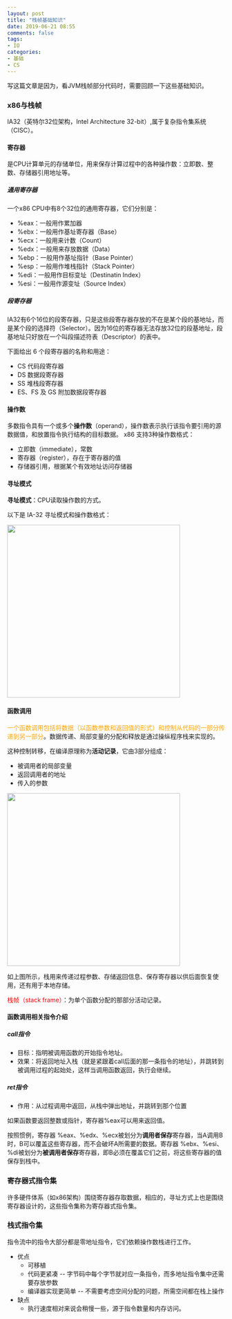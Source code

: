 ```yaml
---
layout: post
title: "栈帧基础知识"
date: 2019-06-21 08:55
comments: false
tags: 
- IO
categories:	
- 基础
- CS
---
```



写这篇文章是因为，看JVM栈帧部分代码时，需要回顾一下这些基础知识。

<!--more-->

### x86与栈帧
IA32（英特尔32位架构，Intel Architecture 32-bit）,属于复杂指令集系统（CISC）。

#### 寄存器
是CPU计算单元的存储单位，用来保存计算过程中的各种操作数：立即数、整数、存储器引用地址等。

#####  通用寄存器
一个x86 CPU中有8个32位的通用寄存器，它们分别是：
* %eax：一般用作累加器
* %ebx：一般用作基址寄存器（Base）
* %ecx：一般用来计数（Count）
* %edx：一般用来存放数据（Data）
* %ebp：一般用作基址指针（Base Pointer）
* %esp：一般用作堆栈指针（Stack Pointer）
* %edi：一般用作目标变址（Destinatin Index）
* %esi：一般用作源变址（Source Index）

#####  段寄存器
IA32有6个16位的段寄存器，只是这些段寄存器存放的不在是某个段的基地址，而是某个段的选择符（Selector）。因为16位的寄存器无法存放32位的段基地址，段基地址只好放在一个叫段描述符表（Descriptor）的表中。

下面给出 6 个段寄存器的名称和用途：
* CS 代码段寄存器
* DS 数据段寄存器
* SS 堆栈段寄存器
* ES、FS 及 GS 附加数据段寄存器


#### 操作数
多数指令具有一个或多个**操作数**（operand），操作数表示执行该指令要引用的源数据值，和放置指令执行结构的目标数据。 x86 支持3种操作数格式：
* 立即数（immediate），常数
* 寄存器（register），存在于寄存器的值
* 存储器引用，根据某个有效地址访问存储器

#### 寻址模式
**寻址模式**：CPU读取操作数的方式。

以下是 IA-32 寻址模式和操作数格式：

<img src="/assets/blogImg/Frame/1.png" width=400>

####  函数调用
<font color=orange>一个函数调用包括将数据（以函数参数和返回值的形式）和控制从代码的一部分传递到另一部分</font>。数据传递、局部变量的分配和释放是通过操纵程序栈来实现的。

这种控制转移，在编译原理称为**活动记录**，它由3部分组成：
* 被调用者的局部变量
* 返回调用者的地址
* 传入的参数

<img src="/assets/blogImg/Frame/2.png" width=400>

如上图所示，栈用来传递过程参数、存储返回信息、保存寄存器以供后面恢复使用，还有用于本地存储。

<font color=red>栈帧（stack frame）</font>：为单个函数分配的那部分活动记录。

#### 函数调用相关指令介绍

##### call指令
* 目标：指明被调用函数的开始指令地址。
* 效果：将返回地址入栈（就是紧跟着call后面的那一条指令的地址），并跳转到被调用过程的起始处，这样当调用函数返回，执行会继续。

##### ret指令
* 作用：从过程调用中返回，从栈中弹出地址，并跳转到那个位置
 
如果函数要返回整数或指针，寄存器%eax可以用来返回值。

按照惯例，寄存器 %eax、%edx、%ecx被划分为**调用者保存**寄存器，当A调用B时，B可以覆盖这些寄存器，而不会破坏A所需要的数据。寄存器 %ebx、%esi、%di被划分为**被调用者保存**寄存器，即B必须在覆盖它们之前，将这些寄存器的值保存到栈中。


### 寄存器式指令集
许多硬件体系（如x86架构）围绕寄存器存取数据，相应的，寻址方式上也是围绕寄存器设计的，这些指令集称为寄存器式指令集。


###  栈式指令集
指令流中的指令大部分都是零地址指令，它们依赖操作数栈进行工作。

* 优点
  * 可移植
  * 代码更紧凑 -- 字节码中每个字节就对应一条指令，而多地址指令集中还需要存放参数
  * 编译器实现更简单 -- 不需要考虑空间分配的问题，所需空间都在栈上操作
* 缺点
  * 执行速度相对来说会稍慢一些，源于指令数量和内存访问。

